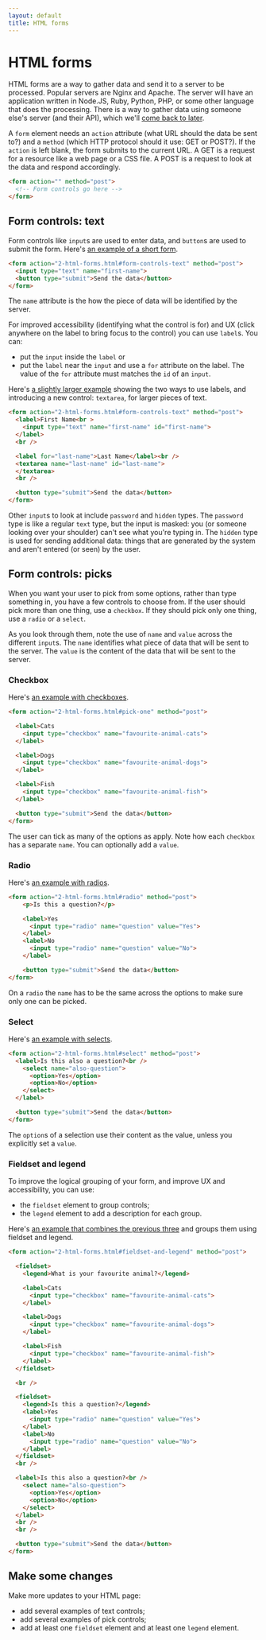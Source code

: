 ```yaml
---
layout: default
title: HTML forms
---
```


# HTML forms

HTML forms are a way to gather data and send it to a server to be processed. Popular servers are Nginx and Apache. The server will have an application written in Node.JS, Ruby, Python, PHP, or some other language that does the processing. There is a way to gather data using someone else's server (and their API), which we'll [come back to later](formspree.html).

A `form` element needs an `action` attribute (what URL should the data be sent to?) and a `method` (which HTTP protocol should it use: GET or POST?). If the `action` is left blank, the form submits to the current URL. A GET is a request for a resource like a web page or a CSS file. A POST is a request to look at the data and respond accordingly.

```html
<form action="" method="post">
  <!-- Form controls go here -->
</form>
```

## Form controls: text

Form controls like `input`s are used to enter data, and `button`s are used to submit the form. Here's [an example of a short form](form-1.html).

```html
<form action="2-html-forms.html#form-controls-text" method="post">
  <input type="text" name="first-name">
  <button type="submit">Send the data</button>
</form>
```

The `name` attribute is the how the piece of data will be identified by the server.

For improved accessibility (identifying what the control is for) and UX (click anywhere on the label to bring focus to the control) you can use `label`s. You can:

* put the `input` inside the `label` or
* put the `label` near the `input` and use a `for` attribute on the label. The value of the `for` attribute must matches the `id` of an `input`.

Here's [a slightly larger example](form-2.html) showing the two ways to use labels, and introducing a new control: `textarea`, for larger pieces of text.

```html
<form action="2-html-forms.html#form-controls-text" method="post">
  <label>First Name<br >
    <input type="text" name="first-name" id="first-name">
  </label>
  <br />

  <label for="last-name">Last Name</label><br />
  <textarea name="last-name" id="last-name">
  </textarea>
  <br />

  <button type="submit">Send the data</button>
</form>
```

Other `input`s to look at include `password` and `hidden` types. The `password` type is like a regular `text` type, but the input is masked: you (or someone looking over your shoulder) can't see what you're typing in. The `hidden` type is used for sending additional data: things that are generated by the system and aren't entered (or seen) by the user.

## Form controls: picks

When you want your user to pick from some options, rather than type something in, you have a few controls to choose from. If the user should pick more than one thing, use a `checkbox`. If they should pick only one thing, use a `radio` or a `select`.

As you look through them, note the use of `name` and `value` across the different `input`s. The `name` identifies what piece of data that will be sent to the server. The `value` is the content of the data that will be sent to the server.

### Checkbox

Here's [an example with checkboxes](form-checkbox.html).

```html
<form action="2-html-forms.html#pick-one" method="post">

  <label>Cats
    <input type="checkbox" name="favourite-animal-cats">
  </label>

  <label>Dogs
    <input type="checkbox" name="favourite-animal-dogs">
  </label>

  <label>Fish
    <input type="checkbox" name="favourite-animal-fish">
  </label>

  <button type="submit">Send the data</button>
</form>
```

The user can tick as many of the options as apply. Note how each `checkbox` has a separate `name`. You can optionally add a `value`.

### Radio

Here's [an example with radios](form-radio.html).

```html
<form action="2-html-forms.html#radio" method="post">
    <p>Is this a question?</p>

    <label>Yes
      <input type="radio" name="question" value="Yes">
    </label>
    <label>No
      <input type="radio" name="question" value="No">
    </label>

    <button type="submit">Send the data</button>
</form>
```

On a `radio` the `name` has to be the same across the options to make sure only one can be picked.

### Select

Here's [an example with selects](form-select.html).

```html
<form action="2-html-forms.html#select" method="post">
  <label>Is this also a question?<br />
    <select name="also-question">
      <option>Yes</option>
      <option>No</option>
    </select>
  </label>

  <button type="submit">Send the data</button>
</form>
```

The `option`s of a selection use their content as the value, unless you explicitly set a `value`.

### Fieldset and legend

To improve the logical grouping of your form, and improve UX and accessibility, you can use:

* the `fieldset` element to group controls;
* the `legend` element to add a description for each group.

Here's [an example that combines the previous three](form-3.html) and groups them using fieldset and legend.

```html
<form action="2-html-forms.html#fieldset-and-legend" method="post">

  <fieldset>
    <legend>What is your favourite animal?</legend>

    <label>Cats
      <input type="checkbox" name="favourite-animal-cats">
    </label>

    <label>Dogs
      <input type="checkbox" name="favourite-animal-dogs">
    </label>

    <label>Fish
      <input type="checkbox" name="favourite-animal-fish">
    </label>
  </fieldset>

  <br />

  <fieldset>
    <legend>Is this a question?</legend>
    <label>Yes
      <input type="radio" name="question" value="Yes">
    </label>
    <label>No
      <input type="radio" name="question" value="No">
    </label>
  </fieldset>
  <br />

  <label>Is this also a question?<br />
    <select name="also-question">
      <option>Yes</option>
      <option>No</option>
    </select>
  </label>
  <br />
  <br />

  <button type="submit">Send the data</button>
</form>
```

## Make some changes

Make more updates to your HTML page:

* add several examples of text controls;
* add several examples of pick controls;
* add at least one `fieldset` element and at least one `legend` element.
